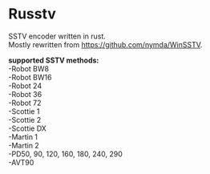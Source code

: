 # Russtv

SSTV encoder written in rust.  
Mostly rewritten from https://github.com/nymda/WinSSTV.  

**supported SSTV methods:**  
-Robot BW8  
-Robot BW16  
-Robot 24  
-Robot 36  
-Robot 72  
-Scottie 1  
-Scottie 2  
-Scottie DX  
-Martin 1  
-Martin 2  
-PD50, 90, 120, 160, 180, 240, 290  
-AVT90
